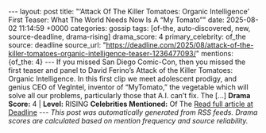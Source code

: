 --- layout: post title: "‘Attack Of The Killer Tomatoes: Organic Intelligence’ First Teaser: What The World Needs Now Is A “My Tomato”" date: 2025-08-02 11:14:59 +0000 categories: gossip tags: [of-the, auto-discovered, new, source-deadline, drama-rising] drama_score: 4 primary_celebrity: of_the source: deadline source_url: "https://deadline.com/2025/08/attack-of-the-killer-tomatoes-organic-intelligence-teaser-1236477093/" mentions: {of_the: 4} --- If you missed San Diego Comic-Con, then you missed the first teaser and panel to David Ferino’s Attack of the Killer Tomatoes: Organic Intelligence. In this first clip we meet adolescent prodigy, and genius CEO of VegIntel, inventor of “MyTomato,” the vegetable which will solve all our problems, particularly those that A.I. can’t fix. The […] **Drama Score:** 4 | **Level:** RISING **Celebrities Mentioned:** Of The [Read full article at Deadline](https://deadline.com/2025/08/attack-of-the-killer-tomatoes-organic-intelligence-teaser-1236477093/) --- *This post was automatically generated from RSS feeds. Drama scores are calculated based on mention frequency and source reliability.*